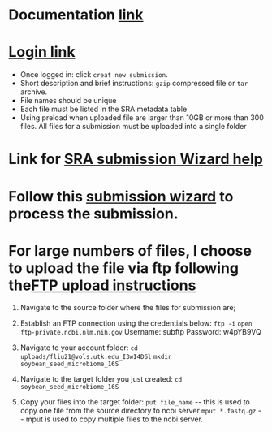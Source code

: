 # Documentation [link]()

# [Login link](https://trace.ncbi.nlm.nih.gov/Traces/sra_sub/sub.cgi?login=pda)


* Once logged in: click ``creat new submission``.
* Short description and brief instructions: ``gzip`` compressed file or ``tar`` archive.
* File names should be unique
* Each file must be listed in the SRA metadata table
* Using preload when uploaded file are larger than 10GB or more than 300 files. All files for a submission must be uploaded into a single folder

# Link for [SRA submission Wizard help](https://www.ncbi.nlm.nih.gov/sra/docs/submitportal/)

# Follow this [submission wizard](https://submit.ncbi.nlm.nih.gov/subs/sra/) to process the submission.

# For large numbers of files, I choose to upload the file via ftp following the[FTP upload instructions](https://submit.ncbi.nlm.nih.gov/subs/sra/SUB6611784/files)

1. Navigate to the source folder where the files for submission are;

2. Establish an FTP connection using the credentials below:
``ftp -i``
``open ftp-private.ncbi.nlm.nih.gov``
Username: subftp
Password: w4pYB9VQ

3. Navigate to your account folder:
``cd uploads/fliu21@vols.utk.edu_I3wI4D6l``
``mkdir soybean_seed_microbiome_16S``

4. Navigate to the target folder you just created:
``cd soybean_seed_microbiome_16S``

5. Copy your files into the target folder:
``put file_name`` -- this is used to copy one file from the source directory to ncbi server
``mput *.fastq.gz`` -- mput is used to copy multiple files to the ncbi server.








